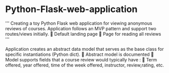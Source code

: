# Python-Flask-web-application

'''
Creating a toy Python Flask web application for viewing anonymous reviews of courses.
Application follows an MVP pattern and support two routes/views initially.
 Default landing page
 Page for reading all reviews
'''

Application creates an abstract data model that serves as the base class for specific instantiations (Python dict).
 Abstract model is documented
 Model supports fields that a course review would typically have :
   Term offered, year offered, time of the week offered, instructor, review,rating, etc.
